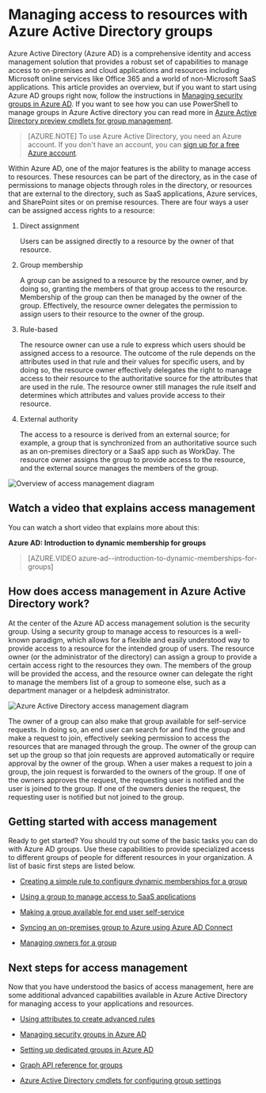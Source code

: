 <properties
	pageTitle="Managing access to resources with Azure Active Directory groups| Microsoft Azure"
	description="How to use groups in Azure Active Directory to manage user access to on-premises and cloud applications and resources."
	services="active-directory"
	documentationCenter=""
	authors="curtand"
	manager="femila"
	editor=""
/>

<tags
	ms.service="active-directory"
	ms.workload="identity"
	ms.tgt_pltfrm="na"
	ms.devlang="na"
	ms.topic="article"
	ms.date="08/10/2016"
	ms.author="curtand"/>


# Managing access to resources with Azure Active Directory groups

Azure Active Directory (Azure AD) is a comprehensive identity and access management solution that provides a robust set of capabilities to manage access to on-premises and cloud applications and resources including Microsoft online services like Office 365 and a world of non-Microsoft SaaS applications. This article provides an overview, but if you want to start using Azure AD groups right now, follow the instructions in [Managing security groups in Azure AD](active-directory-accessmanagement-manage-groups.md). If you want to see how you can use PowerShell to manage groups in Azure Active directory you can read more in [Azure Active Directory preview cmdlets for group management](active-directory-accessmanagement-groups-settings-v2-cmdlets.md).


> [AZURE.NOTE] To use Azure Active Directory, you need an Azure account. If you don't have an account, you can [sign up for a free Azure account](https://azure.microsoft.com/pricing/free-trial/).


Within Azure AD, one of the major features is the ability to manage access to resources. These resources can be part of the directory, as in the case of permissions to manage objects through roles in the directory, or resources that are external to the directory, such as SaaS applications, Azure services, and SharePoint sites or on premise resources. There are four ways a user can be assigned access rights to a resource:


1. Direct assignment

	Users can be assigned directly to a resource by the owner of that resource.

2. Group membership

	A group can be assigned to a resource by the resource owner, and by doing so, granting the members of that group access to the resource. Membership of the group can then be managed by the owner of the group. Effectively, the resource owner delegates the permission to assign users to their resource to the owner of the group.

3. Rule-based

	The resource owner can use a rule to express which users should be assigned access to a resource. The outcome of the rule depends on the attributes used in that rule and their values for specific users, and by doing so, the resource owner effectively delegates the right to manage access to their resource to the authoritative source for the attributes that are used in the rule. The resource owner still manages the rule itself and determines which attributes and values provide access to their resource.

4. External authority

	The access to a resource is derived from an external source; for example, a group that is synchronized from an authoritative source such as an on-premises directory or a SaaS app such as WorkDay. The resource owner assigns the group to provide access to the resource, and the external source manages the members of the group.

  ![Overview of access management diagram](./media/active-directory-access-management-groups/access-management-overview.png)


## Watch a video that explains access management

You can watch a short video that explains more about this:

**Azure AD: Introduction to dynamic membership for groups**

> [AZURE.VIDEO azure-ad--introduction-to-dynamic-memberships-for-groups]

## How does access management in Azure Active Directory work?
At the center of the Azure AD access management solution is the security group. Using a security group to manage access to resources is a well-known paradigm, which allows for a flexible and easily understood way to provide access to a resource for the intended group of users. The resource owner (or the administrator of the directory) can assign a group to provide a certain access right to the resources they own. The members of the group will be provided the access, and the resource owner can delegate the right to manage the members list of a group to someone else, such as a department manager or a helpdesk administrator.

![Azure Active Directory access management diagram](./media/active-directory-access-management-groups/active-directory-access-management-works.png)

The owner of a group can also make that group available for self-service requests. In doing so, an end user can search for and find the group and make a request to join, effectively seeking permission to access the resources that are managed through the group. The owner of the group can set up the group so that join requests are approved automatically or require approval by the owner of the group. When a user makes a request to join a group, the join request is forwarded to the owners of the group. If one of the owners approves the request, the requesting user is notified and the user is joined to the group. If one of the owners denies the request, the requesting user is notified but not joined to the group.


## Getting started with access management
Ready to get started? You should try out some of the basic tasks you can do with Azure AD groups. Use these capabilities to provide specialized access to different groups of people for different resources in your organization. A list of basic first steps are listed below.

* [Creating a simple rule to configure dynamic memberships for a group](active-directory-accessmanagement-manage-groups.md#how-can-i-manage-the-membership-of-a-group-dynamically)

* [Using a group to manage access to SaaS applications](active-directory-accessmanagement-group-saasapps.md)

* [Making a group available for end user self-service](active-directory-accessmanagement-self-service-group-management.md)

* [Syncing an on-premises group to Azure using Azure AD Connect](active-directory-aadconnect.md)

* [Managing owners for a group](active-directory-accessmanagement-managing-group-owners.md)


## Next steps for access management
Now that you have understood the basics of access management, here are some additional advanced capabilities available in Azure Active Directory for managing access to your applications and resources.

* [Using attributes to create advanced rules](active-directory-accessmanagement-groups-with-advanced-rules.md)

* [Managing security groups in Azure AD](active-directory-accessmanagement-manage-groups.md)

* [Setting up dedicated groups in Azure AD](active-directory-accessmanagement-dedicated-groups.md)

* [Graph API reference for groups](https://msdn.microsoft.com/Library/Azure/Ad/Graph/api/groups-operations#GroupFunctions)

* [Azure Active Directory cmdlets for configuring group settings](active-directory-accessmanagement-groups-settings-cmdlets.md)
